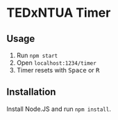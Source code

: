 # TEDxNTUA Timer

## Usage
1. Run `npm start`
2. Open `localhost:1234/timer`
3. Timer resets with <kbd>Space</kbd> or <kbd>R</kbd>

## Installation
Install Node.JS and run `npm install`.